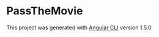 # PassTheMovie

This project was generated with [Angular CLI](https://github.com/angular/angular-cli) version 1.5.0.
